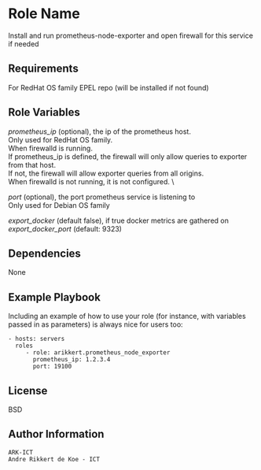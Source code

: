 Role Name
=========

Install and run prometheus-node-exporter and open firewall for this service if needed

Requirements
------------

For RedHat OS family
EPEL repo (will be installed if not found)

Role Variables
--------------

*prometheus_ip* (optional), the ip of the prometheus host. \
Only used for RedHat OS family. \
When firewalld is running. \
If prometheus_ip is defined, the firewall will only allow queries to exporter from that host. \
If not, the firewall will allow exporter queries from all origins. \
When firewalld is not running, it is not configured. \

*port* (optional), the port prometheus service is listening to \
Only used for Debian OS family

*export_docker* (default false), if true docker metrics are gathered on *export_docker_port* (default: 9323)

Dependencies
------------

None

Example Playbook
----------------

Including an example of how to use your role (for instance, with variables passed in as parameters) is always nice for users too:

    - hosts: servers
      roles
         - role: arikkert.prometheus_node_exporter
           prometheus_ip: 1.2.3.4
           port: 19100

License
-------

BSD

Author Information
------------------

    ARK-ICT
    Andre Rikkert de Koe - ICT
